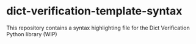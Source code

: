 # dict-verification-template-syntax

This repository contains a syntax highlighting file for the Dict Verification Python library (WIP)
